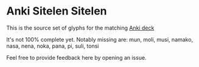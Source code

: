 
Anki Sitelen Sitelen
====================

This is the source set of glyphs for the matching [Anki deck](https://ankiweb.net/shared/info/1223513602)

It's not 100% complete yet. Notably missing are: mun, moli, musi, namako, nasa, nena, noka, pana, pi, suli, tonsi

Feel free to provide feedback here by opening an issue.

